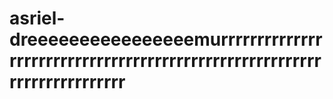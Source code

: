 # asriel-dreeeeeeeeeeeeeeeemurrrrrrrrrrrrrrrrrrrrrrrrrrrrrrrrrrrrrrrrrrrrrrrrrrrrrrrrrrrrrrrrrrrrrrrrr